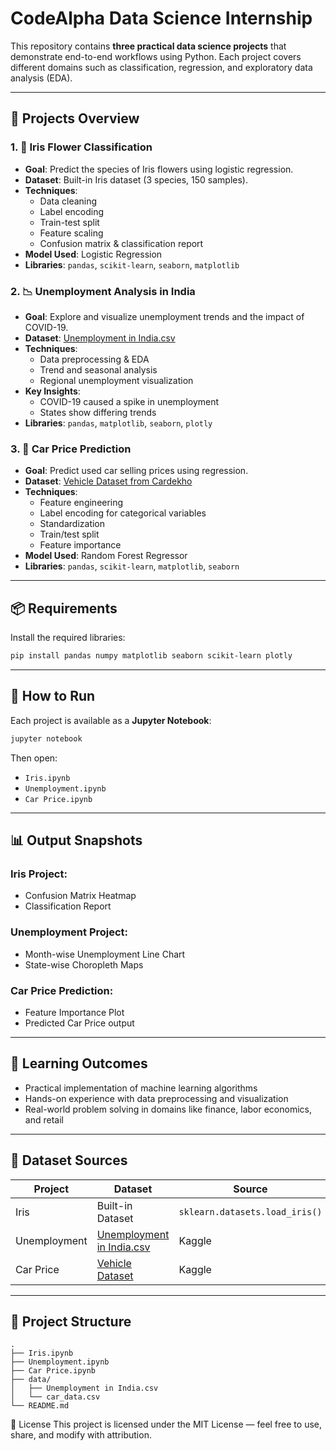 
# CodeAlpha Data Science Internship

This repository contains **three practical data science projects** that demonstrate end-to-end workflows using Python. Each project covers different domains such as classification, regression, and exploratory data analysis (EDA).

---

## 📁 Projects Overview

### 1. 🌸 Iris Flower Classification
- **Goal**: Predict the species of Iris flowers using logistic regression.
- **Dataset**: Built-in Iris dataset (3 species, 150 samples).
- **Techniques**:
  - Data cleaning
  - Label encoding
  - Train-test split
  - Feature scaling
  - Confusion matrix & classification report
- **Model Used**: Logistic Regression
- **Libraries**: `pandas`, `scikit-learn`, `seaborn`, `matplotlib`

### 2. 📉 Unemployment Analysis in India
- **Goal**: Explore and visualize unemployment trends and the impact of COVID-19.
- **Dataset**: [Unemployment in India.csv](https://www.kaggle.com/datasets/rajanand/unemployment-in-india)
- **Techniques**:
  - Data preprocessing & EDA
  - Trend and seasonal analysis
  - Regional unemployment visualization
- **Key Insights**:
  - COVID-19 caused a spike in unemployment
  - States show differing trends
- **Libraries**: `pandas`, `matplotlib`, `seaborn`, `plotly`

### 3. 🚗 Car Price Prediction
- **Goal**: Predict used car selling prices using regression.
- **Dataset**: [Vehicle Dataset from Cardekho](https://www.kaggle.com/datasets/nehalbirla/vehicle-dataset-from-cardekho)
- **Techniques**:
  - Feature engineering
  - Label encoding for categorical variables
  - Standardization
  - Train/test split
  - Feature importance
- **Model Used**: Random Forest Regressor
- **Libraries**: `pandas`, `scikit-learn`, `matplotlib`, `seaborn`

---

## 📦 Requirements

Install the required libraries:

```bash
pip install pandas numpy matplotlib seaborn scikit-learn plotly
```

---

## 🚀 How to Run

Each project is available as a **Jupyter Notebook**:

```bash
jupyter notebook
```

Then open:
- `Iris.ipynb`
- `Unemployment.ipynb`
- `Car Price.ipynb`

---

## 📊 Output Snapshots

### Iris Project:
- Confusion Matrix Heatmap
- Classification Report

### Unemployment Project:
- Month-wise Unemployment Line Chart
- State-wise Choropleth Maps

### Car Price Prediction:
- Feature Importance Plot
- Predicted Car Price output

---

## 🎯 Learning Outcomes

- Practical implementation of machine learning algorithms
- Hands-on experience with data preprocessing and visualization
- Real-world problem solving in domains like finance, labor economics, and retail

---

## 📁 Dataset Sources

| Project | Dataset | Source |
|--------|---------|--------|
| Iris | Built-in Dataset | `sklearn.datasets.load_iris()` |
| Unemployment | [Unemployment in India.csv](https://www.kaggle.com/datasets/rajanand/unemployment-in-india) | Kaggle |
| Car Price | [Vehicle Dataset](https://www.kaggle.com/datasets/nehalbirla/vehicle-dataset-from-cardekho) | Kaggle |

---

## 📂 Project Structure

```
.
├── Iris.ipynb
├── Unemployment.ipynb
├── Car Price.ipynb
├── data/
│   ├── Unemployment in India.csv
│   └── car_data.csv
└── README.md
```
📄 License
This project is licensed under the MIT License — feel free to use, share, and modify with attribution.

